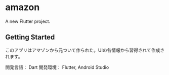 # amazon

A new Flutter project.

## Getting Started

このアプリはアマゾンから元ついて作られた。UIの各情報から習得されて作成されます。

開発言語： Dart
開発環境： Flutter, Android Studio